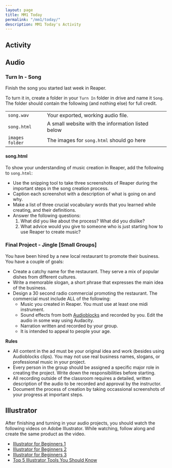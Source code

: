 ```yaml
---
layout: page
title: MM1 Today
permalink: "/mm1/today/"
description: MM1 Today's Activity
---
```


<h2>Activity <span id="date"></span></h2>
<script src="/public/js/today.js"></script>

## Audio

### Turn In - Song

Finish the song you started last week in Reaper.

To turn it in, create a folder in your `Turn In` folder in drive and name it `Song`.
The folder should contain the following (and nothing else) for full credit.

<table class="sized">
  <tr>
    <td><code>song.wav</code></td>
    <td>Your exported, working audio file.</td>
  </tr>
  <tr>
    <td><code>song.html</code></td>
    <td>A small website with the information listed below</td>
  </tr>
  <tr>
    <td><code>images folder</code></td>
    <td>The images for <code>song.html</code> should go here</td>
  </tr>
</table>

#### song.html

To show your understanding of music creation in Reaper, add the following to `song.html`:

* Use the snipping tool to take three screenshots of Reaper during the important steps in the song creation process.
* Caption each screenshot with a description of what is going on and why.
* Make a list of three crucial vocabulary words that you learned while creating, and their definitions.
* Answer the following questions:
  1. What did you like about the process? What did you dislike?
  2. What advice would you give to someone who is just starting how to use Reaper to create music?

### Final Project - Jingle [Small Groups]

You have been hired by a new local restaurant to promote their business. You have a couple of goals:

* Create a catchy name for the restaurant. They serve a mix of popular dishes from different cultures.
* Write a memorable slogan, a short phrase that expresses the main idea of the business.
* Design a 30 second radio commercial promoting the restaurant. The commercial must include ALL of the following:
  * Music you created in Reaper. You must use at least one midi instrument.
  * Sound effects from both [Audioblocks](https://www.audioblocks.com/) and recorded by you. Edit the audio in some way using Audacity.
  * Narration written and recorded by your group.
  * It is intended to appeal to people your age.

**Rules**

* All content in the ad must be your original idea and work (besides using Audioblocks clips). You may not use real business names, slogans, or professional music in your project.
* Every person in the group should be assigned a specific major role in creating the project. Write down the responsibilities before starting.
* All recording outside of the classroom requires a detailed, written description of the audio to be recorded and approval by the instructor.
* Document the process of creation by taking occassional screenshots of your progress at important steps.

## Illustrator

After finishing and turning in your audio projects, you should watch the following videos on Adobe Illustrator. While watching, follow along and create the same product as the video.

* [Illustrator for Beginners 1](https://www.youtube.com/watch?v=b7O-dp0L_Qo)
* [Illustrator for Beginners 2](https://www.youtube.com/watch?v=g2hAwxWJ8SI)
* [Illustrator for Beginners 3](https://www.youtube.com/watch?v=TuGsO2of6N4)
* [Top 5 Illustrator Tools You Should Know](https://www.youtube.com/watch?v=XnJByIkcUS0)

<!-- ## Web Design

### Week 1 Project

Create a site for your Top Ten Movies. Each movie needs:

* A Heading (title of the movie)
* 3 Images
  * The movie poster
  * A scene from the movie
  * A picture of the actor that played the main character
* A paragraph describing why it is worth seeing
* A list of the 3 most important characters
* A link to the [IMDB](http://www.imdb.com/) page for the movie

### Reference

[HTML Dog](http://www.htmldog.com/guides/html/)

[Hex Colors](http://www.color-hex.com/) -->

<!-- Complete all Photoshop assignments by the end of the week:

* 5 blog posts
* Project 1 - Wish Week Posters
* Project 2 - Travel Advertisements
* Project 3 - Superhero Team

Put the exported pictures and your Photoshop files in appropriate folders on Google Drive to turn them in.


### Project 1 - Wish Week Posters

You have been asked by the MV Leadership team to create a series of posters for Wish Week.

Each of the **3** posters you will contribute must:

* Be 2 ft x 3 ft in dimension (portrait) or 3 ft x 2 ft (landscape)
* Have a theme
* Have at least 3 pictures embedded your group has taken that represent something about wish week
* Include Photoshop techniques, including:
  * Text
  * Layer FX
  * Adjustment Layers
  * Filters
  * Masks
* Look interesting


### Project 2 - Travel Advertisement

You have been hired by Student Destinations, a travel company that sends groups of students around the world. They want you to create a new set of Facebook ads for them. Their concept: a series of pictures of one group of students enjoying multiple trips to exotic locales. The problem is, they are a brand new business and can't afford to hire a group and send them to all of these places yet. That's where your Photoshop magic comes in:

  * Take pictures of your group celebrating or being happy.
  * Find existing photos of interesting places where young people want to go.
  * Remove any people already in the photos (you must do this at least once).
  * Add yourselves to the photo, so it looks like you were really there.
  * Remove any branding on your clothing.
  * Add stylized text with the name of the destination, company, and a slogan for the company your group comes up with.
  * Add any other effects and/or processing to make the pictures look unique or appealing.


Each group member needs to contribute 2 destination pictures.

* Export your final pictures as high quality jpegs in two sizes, the original picture size and a thumbnail version no bigger than 200 px wide. Put them in a Week 2 - Destinations folder in your Photoshop folder of your Google Drive.


### Project 3 - Superhero Team

[Details here](../projects#photoshop) -->

<!--

<p class="label left large">Filming</p>

### Scene List

One `Scene Outline` for each scene:

* Scene Name
* Expected filming location
* Actors needed
* Props needed
* Coverage needed
  * What different camera angles will we need when editing?
  * At least 3 for every scene
* Other details
  * Voice Over?
  * Sound Effects?
  * Music?


### Rehearse

Practice your lines and decide the setup of the scene before filming.

### Filming

You must get your completed scene outline approved by the substitute to film outside of the classroom.

Things to remember:

* Film in landscape.
* Try not to mix phones, each has a different camera that will give a different look
* Every scene needs to be filmed from at least 3 angles.
* Start recording, count down with fingers while saying "3, 2". Don't say one, but point or nod at the actors to start action.
* Do not stop recording immediately when action is done, keep it on for a couple of seconds. This will allow for better transitions later.
* Multiple takes are important. Get the scene right, not just done.

-->

<!-- <div class="section" markdown="1">
<!-- If you are currently working on a specific project, continue. Otherwise, choose the activity below for the rotation we are on. -->
<!-- Work on the <strong>3</strong> Photoshop projects.

**Week 1** - <code>MVHS Poster</code><br>
**Week 2** - <code>Travel Advertisements</code><br>
**Week 3** - [Superhero Team](../projects/#photoshop)<br>

Make sure to have a <code>jpg</code> and <code>psd</code> version of each placed in Google Drive multimedia folder.  You also need to have <strong>six</strong> Photoshop blog posts finished by the end of the week.
</div>

<!-- <p class="label">Web Design</p>
<div class="section" markdown="1">
  Complete [Codecademy's HTML & CSS lessons](https://www.codecademy.com/learn/web), or choose another lesson if you have completed that one.
</div>

<p class="label">Illustrator</p>
<div class="section" markdown="1">
  Find an interesting, new, or important [processing tutorial](https://processing.org/tutorials/) to investigate. Create a sketch that uses the ideas in the tutorial creatively.
</div>

<p class="label">Photoshop</p>
<div class="section" markdown="1">
  Find an interesting and new Photoshop effect or technique tutorial using Google. Create an image that uses the ideas in the tutorial creatively.
</div>

<p class="label">Video Editing and Special Effects</p>
<div class="section" markdown="1">
  Create a video review of your current phone. Include its relevant features, positives and negatives, and a recommendation on whether or not other consumers should buy it.
</div>

<p class="label">3D Modeling</p>
<div class="section" markdown="1">
  Create a 3D model of a specific model of car that you like. Add as much detail as possible.
</div> -->